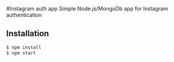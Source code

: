 #Instagram auth app
Simple Node.js/MongoDb app for Instagram authentication

## Installation

```sh
$ npm install
$ npm start
```
